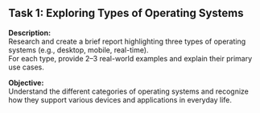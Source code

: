 ## Task 1: Exploring Types of Operating Systems

**Description:**  
Research and create a brief report highlighting three types of operating systems (e.g., desktop, mobile, real-time).  
For each type, provide 2–3 real-world examples and explain their primary use cases.

**Objective:**  
Understand the different categories of operating systems and recognize how they support various devices and applications in everyday life.
